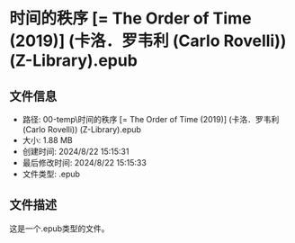 ﻿# 时间的秩序 [= The Order of Time (2019)] (卡洛．罗韦利 (Carlo Rovelli)) (Z-Library).epub

## 文件信息
- 路径: 00-temp\时间的秩序 [= The Order of Time (2019)] (卡洛．罗韦利 (Carlo Rovelli)) (Z-Library).epub
- 大小: 1.88 MB
- 创建时间: 2024/8/22 15:15:31
- 最后修改时间: 2024/8/22 15:15:33
- 文件类型: .epub

## 文件描述
这是一个.epub类型的文件。

